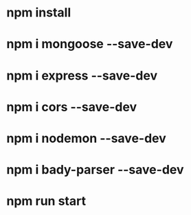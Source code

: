 # npm install

# npm i mongoose --save-dev
# npm i express --save-dev
# npm i cors --save-dev
# npm i nodemon --save-dev
# npm i bady-parser --save-dev

# npm run start